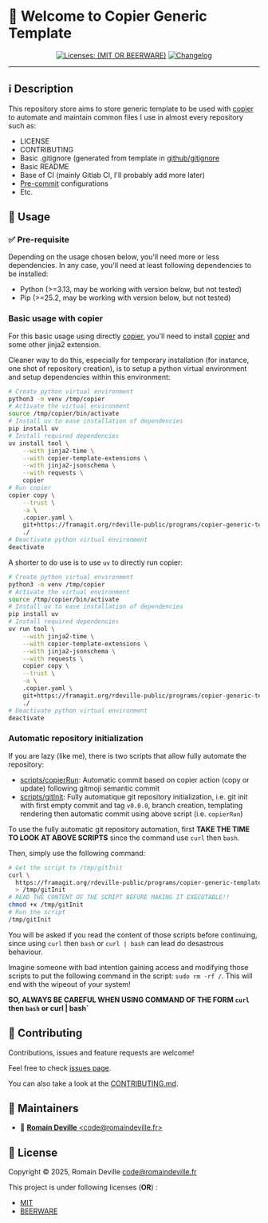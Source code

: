 # 👋 Welcome to Copier Generic Template

<!-- markdownlint-disable MD033-->
<center>

[![Licenses: (MIT OR BEERWARE)][license_badge]][license_url]
[![Changelog][changelog_badge]][changelog_badge_url]

</center>
<!-- markdownlint-enable MD033-->

[license_badge]: https://img.shields.io/badge/Licenses-MIT%20OR%20BEERWARE-blue
[license_url]: https://framagit.org/rdeville-public/programs//copier-generic-template/blob/main/LICENSE
[changelog_badge]: https://img.shields.io/badge/Changelog-Python%20Semantic%20Release-yellow
[changelog_badge_url]: https://github.com/python-semantic-release/python-semantic-release

---

## ℹ️ Description

This repository store aims to store generic template to be used with
[copier][copier] to automate and maintain common files I use in almost every
repository such as:

- LICENSE
- CONTRIBUTING
- Basic .gitignore (generated from template in [github/gitignore][gitignore]
- Basic README
- Base of CI (mainly Gitlab CI, I'll probably add more later)
- [Pre-commit][pre-commit] configurations
- Etc.

[gitignore]: https://github.com/github/gitignore
[pre-commit]: https://pre-commit.com/

## 🚀 Usage

### ✅ Pre-requisite

Depending on the usage chosen below, you'll need more or less dependencies.
In any case, you'll need at least following dependencies to be installed:

- Python (>=3.13, may be working with version below, but not tested)
- Pip (>=25.2, may be working with version below, but not tested)

### Basic usage with copier

For this basic usage using directly [copier][copier], you'll need to install
[copier][copier] and some other jinja2 extension.

Cleaner way to do this, especially for temporary installation (for instance, one
shot of repository creation), is to setup a python virtual environment and setup
dependencies within this environment:

```bash
# Create python virtual environment
python3 -m venv /tmp/copier
# Activate the virtual environment
source /tmp/copier/bin/activate
# Install uv to ease installation of dependencies
pip install uv
# Install required dependencies
uv install tool \
    --with jinja2-time \
    --with copier-template-extensions \
    --with jinja2-jsonschema \
    --with requests \
    copier
# Run copier
copier copy \
    --trust \
    -a \
    .copier.yaml \
    git+https://framagit.org/rdeville-public/programs/copier-generic-template \
    ./
# Deactivate python virtual environment
deactivate
```

A shorter to do use is to use `uv` to directly run copier:

```bash
# Create python virtual environment
python3 -m venv /tmp/copier
# Activate the virtual environment
source /tmp/copier/bin/activate
# Install uv to ease installation of dependencies
pip install uv
# Install required dependencies
uv run tool \
    --with jinja2-time \
    --with copier-template-extensions \
    --with jinja2-jsonschema \
    --with requests \
    copier copy \
    --trust \
    -a \
    .copier.yaml \
    git+https://framagit.org/rdeville-public/programs/copier-generic-template \
    ./
# Deactivate python virtual environment
deactivate
```

### Automatic repository initialization

If you are lazy (like me), there is two scripts that allow fully automate the
repository:

- [scripts/copierRun][copierRun]: Automatic commit based on copier action (copy
  or update) following gitmoji semantic commit
- [scripts/gitInit][gitInit]: Fully automatique git repository initialization,
  i.e. git init with first empty commit and tag `v0.0.0`, branch creation,
  templating rendering then automatic commit using above script (i.e.
  `copierRun`)

To use the fully automatic git repository automation, first **TAKE THE TIME TO
LOOK AT ABOVE SCRIPTS** since the command use `curl` then `bash`.

Then, simply use the following command:

<!-- markdownlint-disable MD013-->

```bash
# Get the script to /tmp/gitInit
curl \
  https://framagit.org/rdeville-public/programs/copier-generic-template/-/raw/main/scripts/gitInit \
  > /tmp/gitInit
# READ THE CONTENT OF THE SCRIPT BEFORE MAKING IT EXECUTABLE!!
chmod +x /tmp/gitInit
# Run the script
/tmp/gitInit
```

<!-- markdownlint-enable MD013-->

You will be asked if you read the content of those scripts before continuing,
since using `curl` then `bash` or `curl | bash` can lead do desastrous
behaviour.

Imagine someone with bad intention gaining access and modifying those scripts to
put the following command in the script: `sudo rm -rf /`. This will end with the
wipeout of your system!

**SO, ALWAYS BE CAREFUL WHEN USING COMMAND OF THE FORM `curl` then `bash` or
curl | bash`**

[copierRun]: ./scripts/copierRun
[gitInit]: ./scripts/gitInit
[copier]: https://copier.readthedocs.io/

<!--
### Demo

In both case above, this will run copier. The execution of copier will prompt
you questions to set variables that will be using to render files.

See below an example of the behaviour of the fully automated git repository
initialization:
-->

## 🤝 Contributing

Contributions, issues and feature requests are welcome!

Feel free to check [issues page][issues_pages].

You can also take a look at the [CONTRIBUTING.md][contributing].

[issues_pages]: https://framagit.org/rdeville-public/programs/copier-generic-template/-/issues
[contributing]: ./CONTRIBUTING.md

## 👤 Maintainers

<!-- markdownlint-disable -->
* 📧 [**Romain Deville** \<code@romaindeville.fr\>](mailto:code@romaindeville.fr)
<!-- markdownlint-enable -->

## 📝 License

Copyright © 2025, Romain Deville <code@romaindeville.fr>

This project is under following licenses (**OR**) :

- [MIT][main_license]
- [BEERWARE][beerware_license]

[main_license]: https://framagit.org/rdeville-public/programs//copier-generic-template/blob/main/LICENSE
[beerware_license]: https://framagit.org/rdeville-public/programs//copier-generic-template/blob/main/LICENSE.BEERWARE
